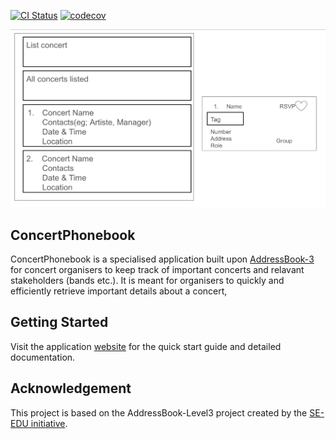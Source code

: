 [![CI Status](https://github.com/AY2425S1-CS2103T-F11-1/tp/workflows/Java%20CI/badge.svg)](https://github.com/AY2425S1-CS2103T-F11-1/tp.git/actions)
[![codecov](https://codecov.io/gh/AY2425S1-CS2103T-F11-1/tp/graph/badge.svg?token=VDTLBNL3SC)](https://codecov.io/gh/AY2425S1-CS2103T-F11-1/tp)

![Ui](docs/images/Ui.png)

## ConcertPhonebook

ConcertPhonebook is a specialised application built upon [AddressBook-3](https://github.com/se-edu/addressbook-level3) for concert organisers to keep track of important concerts and relavant stakeholders (bands etc.).
It is meant for organisers to quickly and efficiently retrieve important details about a concert,

## Getting Started

Visit the application [website](https://github.com/AY2425S1-CS2103T-F11-1/tp) for the quick start guide and detailed documentation.

## Acknowledgement

This project is based on the AddressBook-Level3 project created by the [SE-EDU initiative](https://se-education.org).
